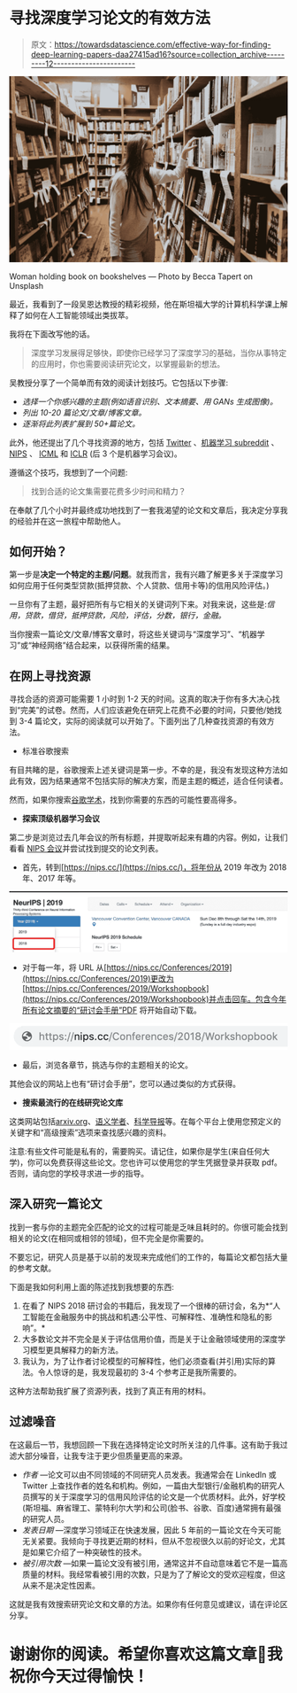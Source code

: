 # 寻找深度学习论文的有效方法

> 原文：<https://towardsdatascience.com/effective-way-for-finding-deep-learning-papers-daa27415ad16?source=collection_archive---------12----------------------->

![](img/56397ab872bc1dab0e376036836f5400.png)

Woman holding book on bookshelves — Photo by Becca Tapert on Unsplash

最近，我看到了一段吴恩达教授的精彩视频，他在斯坦福大学的计算机科学课上解释了如何在人工智能领域出类拔萃。

我将在下面改写他的话。

> 深度学习发展得足够快，即使你已经学习了深度学习的基础，当你从事特定的应用时，你也需要阅读研究论文，以掌握最新的想法。

吴教授分享了一个简单而有效的阅读计划技巧。它包括以下步骤:

*   *选择一个你感兴趣的主题(例如语音识别、文本摘要、用 GANs 生成图像)。*
*   *列出 10-20 篇论文/文章/博客文章。*
*   *逐渐将此列表扩展到 50+篇论文。*

此外，他还提出了几个寻找资源的地方，包括 [Twitter](https://twitter.com/search?q=%23ArtificialIntelligence) 、[机器学习 subreddit](https://www.reddit.com/r/MachineLearning/) 、 [NIPS](https://nips.cc/) 、 [ICML](https://icml.cc/) 和 [ICLR](https://iclr.cc/) (后 3 个是机器学习会议)。

遵循这个技巧，我想到了一个问题:

> 找到合适的论文集需要花费多少时间和精力？

在奉献了几个小时并最终成功地找到了一套我渴望的论文和文章后，我决定分享我的经验并在这一旅程中帮助他人。

## 如何开始？

第一步是**决定一个特定的主题/问题**。就我而言，我有兴趣了解更多关于深度学习如何应用于任何类型贷款(抵押贷款、个人贷款、信用卡等)的信用风险评估。)

一旦你有了主题，最好把所有与它相关的关键词列下来。对我来说，这些是:*信用，贷款，借贷，抵押贷款，风险，评估，分数，银行，金融。*

当你搜索一篇论文/文章/博客文章时，将这些关键词与“深度学习”、“机器学习”或“神经网络”结合起来，以获得所需的结果。

## 在网上寻找资源

寻找合适的资源可能需要 1 小时到 1-2 天的时间。这真的取决于你有多大决心找到“完美”的试卷。然而，人们应该避免在研究上花费不必要的时间，只要他/她找到 3-4 篇论文，实际的阅读就可以开始了。下面列出了几种查找资源的有效方法。

*   标准谷歌搜索

有目共睹的是，谷歌搜索上述关键词是第一步。不幸的是，我没有发现这种方法如此有效，因为结果通常不包括实际的解决方案，而是主题的概述，适合任何读者。

然而，如果你搜索[谷歌学术](https://scholar.google.com/)，找到你需要的东西的可能性要高得多。

*   **探索顶级机器学习会议**

第二步是浏览过去几年会议的所有标题，并提取听起来有趣的内容。例如，让我们看看 [NIPS 会议](https://nips.cc/Conferences/2019)并尝试找到提交的论文列表。

*   首先，转到[https://nips.cc/](https://nips.cc/)，将年份从 2019 年改为 2018 年、2017 年等。

![](img/4910806236e3a661257b90c5057a39e7.png)

*   对于每一年，将 URL 从[https://nips.cc/Conferences/2019](https://nips.cc/Conferences/2019)更改为[https://nips.cc/Conferences/2019/Workshopbook](https://nips.cc/Conferences/2019/Workshopbook)并点击回车。包含今年所有论文摘要的“研讨会手册”PDF 将开始自动下载。

![](img/99dd2987e1ae807477850011be7a93ed.png)

*   最后，浏览各章节，挑选与你的主题相关的论文。

其他会议的网站上也有“研讨会手册”，您可以通过类似的方式获得。

*   **搜索最流行的在线研究论文库**

这类网站包括[arxiv.org](https://arxiv.org/)、[语义学者](https://www.semanticscholar.org/)、[科学导报](https://www.sciencedirect.com/)等。在每个平台上使用您预定义的关键字和“高级搜索”选项来查找感兴趣的资料。

注意:有些文件可能是私有的，需要购买。请记住，如果你是学生(来自任何大学)，你可以免费获得这些论文。您也许可以使用您的学生凭据登录并获取 pdf。否则，请向您的学校寻求进一步的指导。

## 深入研究一篇论文

找到一套与你的主题完全匹配的论文的过程可能是乏味且耗时的。你很可能会找到相关的论文(在相同或相邻的领域)，但不完全是你需要的。

不要忘记，研究人员是基于以前的发现来完成他们的工作的，每篇论文都包括大量的参考文献。

下面是我如何利用上面的陈述找到我想要的东西:

1.  在看了 NIPS 2018 研讨会的书籍后，我发现了一个很棒的研讨会，名为*“人工智能在金融服务中的挑战和机遇:公平性、可解释性、准确性和隐私的影响”。*
2.  大多数论文并不完全是关于评估信用价值，而是关于让金融领域使用的深度学习模型更具解释力的新方法。
3.  我认为，为了让作者讨论模型的可解释性，他们必须查看(并引用)实际的算法。令人惊讶的是，我发现最初的 3-4 个参考正是我所需要的。

这种方法帮助我扩展了资源列表，找到了真正有用的材料。

## 过滤噪音

在这最后一节，我想回顾一下我在选择特定论文时所关注的几件事。这有助于我过滤大部分噪音，让我专注于更少但质量更高的来源。

*   *作者* —论文可以由不同领域的不同研究人员发表。我通常会在 LinkedIn 或 Twitter 上查找作者的姓名和机构。例如，一篇由大型银行/金融机构的研究人员撰写的关于深度学习的信用风险评估的论文是一个优质材料。此外，好学校(斯坦福、麻省理工、蒙特利尔大学)和公司(脸书、谷歌、百度)通常拥有最强的研究人员。
*   *发表日期* —深度学习领域正在快速发展，因此 5 年前的一篇论文在今天可能无关紧要。我倾向于寻找更近期的材料，但从不忽视很久以前的好论文，尤其是如果它介绍了一种突破性的技术。
*   *被引用次数* —如果一篇论文没有被引用，通常这并不自动意味着它不是一篇高质量的材料。我经常看被引用的次数，只是为了了解论文的受欢迎程度，但这从来不是决定性因素。

这就是我有效搜索研究论文和文章的方法。如果你有任何意见或建议，请在评论区分享。

# 谢谢你的阅读。希望你喜欢这篇文章🤩我祝你今天过得愉快！